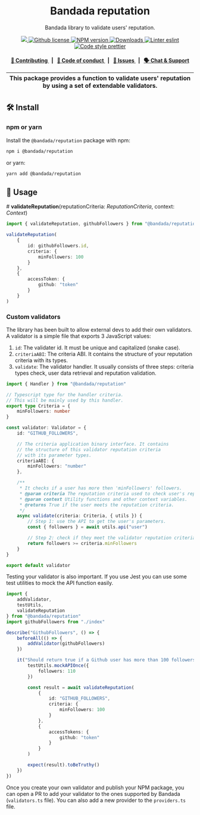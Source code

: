 <p align="center">
    <h1 align="center">
        Bandada reputation
    </h1>
    <p align="center">Bandada library to validate users' reputation.</p>
</p>

<p align="center">
    <a href="https://github.com/privacy-scaling-explorations/bandada">
        <img src="https://img.shields.io/badge/project-Bandada-blue.svg?style=flat-square">
    </a>
    <a href="https://github.com/privacy-scaling-explorations/bandada/blob/main/LICENSE">
        <img alt="Github license" src="https://img.shields.io/github/license/privacy-scaling-explorations/bandada.svg?style=flat-square">
    </a>
    <a href="https://www.npmjs.com/package/@bandada/reputation">
        <img alt="NPM version" src="https://img.shields.io/npm/v/@bandada/reputation?style=flat-square" />
    </a>
    <a href="https://npmjs.org/package/@bandada/reputation">
        <img alt="Downloads" src="https://img.shields.io/npm/dm/@bandada/reputation.svg?style=flat-square" />
    </a>
    <a href="https://eslint.org/">
        <img alt="Linter eslint" src="https://img.shields.io/badge/linter-eslint-8080f2?style=flat-square&logo=eslint" />
    </a>
    <a href="https://prettier.io/">
        <img alt="Code style prettier" src="https://img.shields.io/badge/code%20style-prettier-f8bc45?style=flat-square&logo=prettier" />
    </a>
</p>

<div align="center">
    <h4>
        <a href="https://github.com/privacy-scaling-explorations/bandada/blob/main/CONTRIBUTING.md">
            👥 Contributing
        </a>
        <span>&nbsp;&nbsp;|&nbsp;&nbsp;</span>
        <a href="https://github.com/privacy-scaling-explorations/bandada/blob/main/CODE_OF_CONDUCT.md">
            🤝 Code of conduct
        </a>
        <span>&nbsp;&nbsp;|&nbsp;&nbsp;</span>
        <a href="https://github.com/privacy-scaling-explorations/bandada/contribute">
            🔎 Issues
        </a>
        <span>&nbsp;&nbsp;|&nbsp;&nbsp;</span>
        <a href="https://pse.dev/discord">
            🗣️ Chat &amp; Support
        </a>
    </h4>
</div>

| This package provides a function to validate users' reputation by using a set of extendable validators. |
| ------------------------------------------------------------------------------------------------------- |

## 🛠 Install

### npm or yarn

Install the `@bandada/reputation` package with npm:

```bash
npm i @bandada/reputation
```

or yarn:

```bash
yarn add @bandada/reputation
```

## 📜 Usage

\# **validateReputation**(reputationCriteria: _ReputationCriteria_, context: _Context_)

```typescript
import { validateReputation, githubFollowers } from "@bandada/reputation"

validateReputation(
    {
        id: githubFollowers.id,
        criteria: {
            minFollowers: 100
        }
    },
    {
        accessToken: {
            github: "token"
        }
    }
)
```

### Custom validators

The library has been built to allow external devs to add their own validators. A validator is a simple file that exports 3 JavaScript values:

1. `id`: The validater id. It must be unique and capitalized (snake case).
2. `criteriaABI`: The criteria ABI. It contains the structure of your reputation criteria with its types.
3. `validate`: The validator handler. It usually consists of three steps: criteria types check, user data retrieval and reputation validation.

```typescript
import { Handler } from "@bandada/reputation"

// Typescript type for the handler criteria.
// This will be mainly used by this handler.
export type Criteria = {
    minFollowers: number
}

const validator: Validator = {
    id: "GITHUB_FOLLOWERS",

    // The criteria application binary interface. It contains
    // the structure of this validator reputation criteria
    // with its parameter types.
    criteriaABI: {
        minFollowers: "number"
    },

    /**
     * It checks if a user has more then 'minFollowers' followers.
     * @param criteria The reputation criteria used to check user's reputation.
     * @param context Utility functions and other context variables.
     * @returns True if the user meets the reputation criteria.
     */
    async validate(criteria: Criteria, { utils }) {
        // Step 1: use the API to get the user's parameters.
        const { followers } = await utils.api("user")

        // Step 2: check if they meet the validator reputation criteria.
        return followers >= criteria.minFollowers
    }
}

export default validator
```

Testing your validator is also important. If you use Jest you can use some test utilities to mock the API function easily.

```typescript
import {
    addValidator,
    testUtils,
    validateReputation
} from "@bandada/reputation"
import githubFollowers from "./index"

describe("GithubFollowers", () => {
    beforeAll(() => {
        addValidator(githubFollowers)
    })

    it("Should return true if a Github user has more than 100 followers", async () => {
        testUtils.mockAPIOnce({
            followers: 110
        })

        const result = await validateReputation(
            {
                id: "GITHUB_FOLLOWERS",
                criteria: {
                    minFollowers: 100
                }
            },
            {
                accessTokens: {
                    github: "token"
                }
            }
        )

        expect(result).toBeTruthy()
    })
})
```

Once you create your own validator and publish your NPM package, you can open a PR to add your validator to the ones supported by Bandada (`validators.ts` file). You can also add a new provider to the `providers.ts` file.
